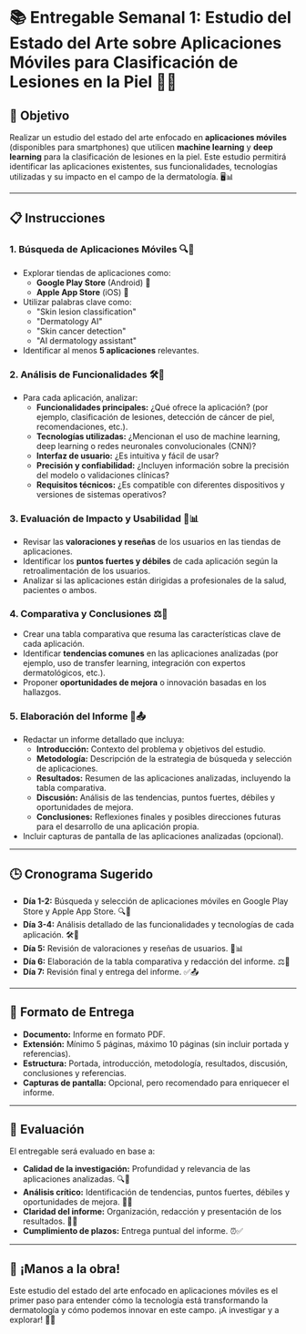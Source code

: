 # 📚 **Entregable Semanal 1: Estudio del Estado del Arte sobre Aplicaciones Móviles para Clasificación de Lesiones en la Piel** 📱🧠

## 🎯 **Objetivo**
Realizar un estudio del estado del arte enfocado en **aplicaciones móviles** (disponibles para smartphones) que utilicen **machine learning** y **deep learning** para la clasificación de lesiones en la piel. Este estudio permitirá identificar las aplicaciones existentes, sus funcionalidades, tecnologías utilizadas y su impacto en el campo de la dermatología. 🖥️📊

---

## 📋 **Instrucciones**

### 1. **Búsqueda de Aplicaciones Móviles** 🔍📱
   - Explorar tiendas de aplicaciones como:
     - **Google Play Store** (Android) 🤖
     - **Apple App Store** (iOS) 🍎
   - Utilizar palabras clave como:
     - "Skin lesion classification"
     - "Dermatology AI"
     - "Skin cancer detection"
     - "AI dermatology assistant"
   - Identificar al menos **5 aplicaciones** relevantes.

### 2. **Análisis de Funcionalidades** 🛠️📑
   - Para cada aplicación, analizar:
     - **Funcionalidades principales:** ¿Qué ofrece la aplicación? (por ejemplo, clasificación de lesiones, detección de cáncer de piel, recomendaciones, etc.).
     - **Tecnologías utilizadas:** ¿Mencionan el uso de machine learning, deep learning o redes neuronales convolucionales (CNN)?
     - **Interfaz de usuario:** ¿Es intuitiva y fácil de usar?
     - **Precisión y confiabilidad:** ¿Incluyen información sobre la precisión del modelo o validaciones clínicas?
     - **Requisitos técnicos:** ¿Es compatible con diferentes dispositivos y versiones de sistemas operativos?

### 3. **Evaluación de Impacto y Usabilidad** 🌟📊
   - Revisar las **valoraciones y reseñas** de los usuarios en las tiendas de aplicaciones.
   - Identificar los **puntos fuertes y débiles** de cada aplicación según la retroalimentación de los usuarios.
   - Analizar si las aplicaciones están dirigidas a profesionales de la salud, pacientes o ambos.

### 4. **Comparativa y Conclusiones** ⚖️📝
   - Crear una tabla comparativa que resuma las características clave de cada aplicación.
   - Identificar **tendencias comunes** en las aplicaciones analizadas (por ejemplo, uso de transfer learning, integración con expertos dermatológicos, etc.).
   - Proponer **oportunidades de mejora** o innovación basadas en los hallazgos.

### 5. **Elaboración del Informe** 📑📤
   - Redactar un informe detallado que incluya:
     - **Introducción:** Contexto del problema y objetivos del estudio.
     - **Metodología:** Descripción de la estrategia de búsqueda y selección de aplicaciones.
     - **Resultados:** Resumen de las aplicaciones analizadas, incluyendo la tabla comparativa.
     - **Discusión:** Análisis de las tendencias, puntos fuertes, débiles y oportunidades de mejora.
     - **Conclusiones:** Reflexiones finales y posibles direcciones futuras para el desarrollo de una aplicación propia.
   - Incluir capturas de pantalla de las aplicaciones analizadas (opcional).

---

## 🕒 **Cronograma Sugerido**
- **Día 1-2:** Búsqueda y selección de aplicaciones móviles en Google Play Store y Apple App Store. 🔍📱
- **Día 3-4:** Análisis detallado de las funcionalidades y tecnologías de cada aplicación. 🛠️📑
- **Día 5:** Revisión de valoraciones y reseñas de usuarios. 🌟📊
- **Día 6:** Elaboración de la tabla comparativa y redacción del informe. ⚖️📝
- **Día 7:** Revisión final y entrega del informe. ✅📤

---

## 📂 **Formato de Entrega**
- **Documento:** Informe en formato PDF.
- **Extensión:** Mínimo 5 páginas, máximo 10 páginas (sin incluir portada y referencias).
- **Estructura:** Portada, introducción, metodología, resultados, discusión, conclusiones y referencias.
- **Capturas de pantalla:** Opcional, pero recomendado para enriquecer el informe.

---

## 🌟 **Evaluación**
El entregable será evaluado en base a:
- **Calidad de la investigación:** Profundidad y relevancia de las aplicaciones analizadas. 🔍📱
- **Análisis crítico:** Identificación de tendencias, puntos fuertes, débiles y oportunidades de mejora. 🧠💡
- **Claridad del informe:** Organización, redacción y presentación de los resultados. 📝📑
- **Cumplimiento de plazos:** Entrega puntual del informe. ⏰✅

---

## 🚀 **¡Manos a la obra!**
Este estudio del estado del arte enfocado en aplicaciones móviles es el primer paso para entender cómo la tecnología está transformando la dermatología y cómo podemos innovar en este campo. ¡A investigar y a explorar! 💪🔬
